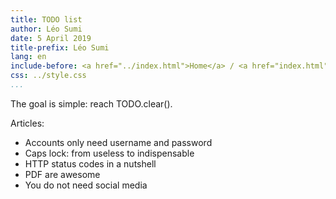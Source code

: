 ```yaml
---
title: TODO list
author: Léo Sumi
date: 5 April 2019
title-prefix: Léo Sumi
lang: en
include-before: <a href="../index.html">Home</a> / <a href="index.html">Lists</a>
css: ../style.css
...
```


The goal is simple: reach TODO.clear().

Articles:

* Accounts only need username and password
* Caps lock: from useless to indispensable
* HTTP status codes in a nutshell
* PDF are awesome
* You do not need social media
